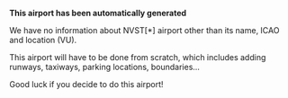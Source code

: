 **This airport has been automatically generated**

We have no information about NVST[*] airport other than its name, ICAO and location (VU).

This airport will have to be done from scratch, which includes adding runways, taxiways, parking locations, boundaries...

Good luck if you decide to do this airport!